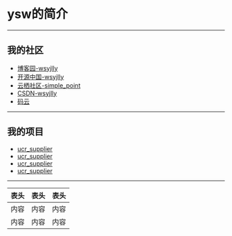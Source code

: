 # ysw的简介
---------
## 我的社区
- [博客园-wsyjlly](https://www.cnblogs.com/wsyjlly "wsyjlly")
- [开源中国-wsyjlly](https://my.oschina.net/wsyjlly "wsyjlly")
- [云栖社区-simple_point](https://yq.aliyun.com/users/xrbvq3ldlqeeq "simple_point")
- [CSDN-wsyjlly](https://blog.csdn.net/qq_39743981 "wsyjlly")
- [码云](https://gitee.com/wsyjlly "wsyjlly")
---------
## 我的项目
- [ucr_supplier](wsyjlly.github.io/ucr_supplier/index.html)
- [ucr_supplier](wsyjlly.github.io/ucr_supplier/index.html)
- [ucr_supplier](wsyjlly.github.io/ucr_supplier/index.html)
- [ucr_supplier](wsyjlly.github.io/ucr_supplier/index.html)

---------

表头|表头|表头
---|:--:|---:
内容|内容|内容
内容|内容|内容
